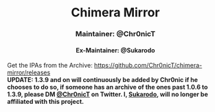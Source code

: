 <center>
  <h1 align="center">Chimera Mirror</h1>
  <h3 align="center">Maintainer: @Chr0nicT</h3>
  <h4 align="center">Ex-Maintainer: @Sukarodo</h4>
</center>

Get the IPAs from the Archive: https://github.com/Chr0nicT/chimera-mirror/releases <br>
**UPDATE: 1.3.9 and on will continuously be added by Chr0nic if he chooses to do so, if someone has an archive of the ones past 1.0.6 to 1.3.9, please DM [@Chr0nicT](https://twitter.com/Chr0nicT) on Twitter. I, [Sukarodo](https://twitter.com/sukarodo), will no longer be affiliated with this project.**
